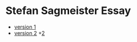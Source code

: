 Stefan Sagmeister Essay
=======================
+ [version 1](https://kevingallagher.github.io/Stefan-Sagmeister/essay.html)
+ [version 2](https://kevingallagher.github.io/Stefan-Sagmeister/essay1.html)
+[2](https://kevingallagher.github.io/Stefan-Sagmeister/essay1.html)
